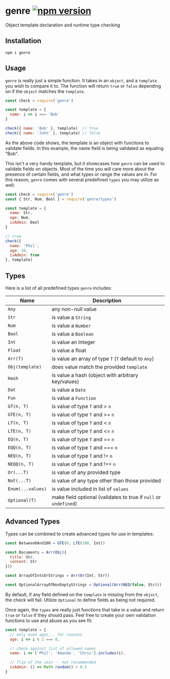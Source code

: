 # genre [![npm version](https://badge.fury.io/js/genre.svg)](https://badge.fury.io/js/genre)

Object template declaration and runtime type checking

## Installation

`npm i genre`

## Usage

`genre` is really just a simple function. It takes in an `object`, and a `template` you wish to compare it to. The function will return `true` or `false` depending on if the `object` matches the `template`.

```js
const check = require('genre')

const template = {
  name: i => i === 'Bob'
}

check({ name: 'Bob' }, template)  // true
check({ name: 'John' }, template) // false
```

As the above code shows, the template is an object with functions to validate fields. In this example, the name field is being validated as equaling "Bob".

This isn't a very handy template, but it showcases how `genre` can be used to validate fields on objects. Most of the time you will care more about the presence of certain fields, and what types or range the values are in. For this reason, `genre` comes with several predefined `types` you may utilize as well:

```js
const check = require('genre')
const { Str, Num, Bool } = require('genre/types')

const template = {
  name: Str,
  age: Num,
  isAdmin: Bool
}

// true
check({
  name: 'Phil',
  age: 30,
  isAdmin: true
}, template)
```

## Types

Here is a list of all predefined types `genre` includes:

| Name | Description |
| --- | --- |
| `Any` | any non-null value |
| `Str` | is value a `String` |
| `Num` | is value a `Number` |
| `Bool` | is value a `Boolean` |
| `Int` | is value an integer |
| `Float` | is value a float |
| `Arr(T)` | is value an array of type `T` (`T` default to `Any`) |
| `Obj(template)` | does value match the provided `template` |
| `Hash` | is value a hash (object with arbitrary key/values) |
| `Dat` | is value a `Date` |
| `Fun` | is value a `Function` |
| `GT(n, T)` | is value of type `T` and > `n` |
| `GTE(n, T)` | is value of type `T` and >= `n` |
| `LT(n, T)` | is value of type `T` and < `n` |
| `LTE(n, T)` | is value of type `T` and <= `n` |
| `EQ(n, T)` | is value of type `T` and == `n` |
| `EQQ(n, T)` | is value of type `T` and === `n` |
| `NEQ(n, T)` | is value of type `T` and != `n` |
| `NEQQ(n, T)` | is value of type `T` and !== `n` |
| `Or(...T)` | is value of any provided type |
| `Not(...T)` | is value of any type other than those provided |
| `Enum(...values)` | is value included in list of `values` |
| `Optional(T)` | make field optional (validates to true if `null` or `undefined`) |

## Advanced Types

Types can be combined to create advanced types for use in templates:

```js
const Between0And100 = GTE(0, LTE(100, Int))

const Documents = Arr(Obj({
  title: Str,
  content: Str
}))

const ArrayOfIntsOrStrings = Arr(Or(Int, Str))

const OptionalArrayOfNonEmptyStrings = Optional(Arr(NEQ(false, Str)))
```

By default, if any field defined on the `template` is missing from the `object`, the check will fail. Utilize `Optional` to define fields as being not required.

Once again, the `types` are really just functions that take in a value and return `true` or `false` if they should pass. Feel free to create your own validation functions to use and abuse as you see fit:

```js
const template = {
  // only even ages... for reasons
  age: i => i % 2 === 0,

  // check against list of allowed names
  name: i => ['Phil', 'Amanda', 'Chris'].includes(i),

  // flip of the coin -- not recommended
  isAdmin: () => Math.random() > 0.5
}
```
